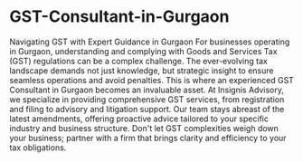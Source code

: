 # GST-Consultant-in-Gurgaon
Navigating GST with Expert Guidance in Gurgaon
For businesses operating in Gurgaon, understanding and complying with Goods and Services Tax (GST) regulations can be a complex challenge. The ever-evolving tax landscape demands not just knowledge, but strategic insight to ensure seamless operations and avoid penalties. This is where an experienced GST Consultant in Gurgaon becomes an invaluable asset. At Insignis Advisory, we specialize in providing comprehensive GST services, from registration and filing to advisory and litigation support. Our team stays abreast of the latest amendments, offering proactive advice tailored to your specific industry and business structure. Don't let GST complexities weigh down your business; partner with a firm that brings clarity and efficiency to your tax obligations.
